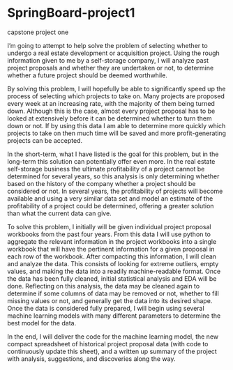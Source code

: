 # SpringBoard-project1
capstone project one

I’m going to attempt to help solve the problem of selecting whether to undergo a real estate development or acquisition project. Using the rough information given to me by a self-storage company, I will analyze past project proposals and whether they are undertaken or not, to determine whether a future project should be deemed worthwhile. 

By solving this problem, I will hopefully be able to significantly speed up the process of selecting which projects to take on. Many projects are proposed every week at an increasing rate, with the majority of them being turned down. Although this is the case, almost every project proposal has to be looked at extensively before it can be determined whether to turn them down or not. If by using this data I am able to determine more quickly which projects to take on then much time will be saved and more profit-generating projects can be accepted. 

In the short-term, what I have listed is the goal for this problem, but in the long-term this solution can potentially offer even more. In the real estate self-storage business the ultimate profitability of a project cannot be determined for several years, so this analysis is only determining whether based on the history of the company whether a project should be considered or not. In several years, the profitability of projects will become available and using a very similar data set and model an estimate of the profitability of a project could be determined, offering a greater solution than what the current data can give.  

To solve this problem, I initially will be given individual project proposal workbooks from the past four years. From this data I will use python to aggregate the relevant information in the project workbooks into a single workbook that will have the pertinent information for a given proposal in each row of the workbook. After compacting this information, I will clean and analyze the data. This consists of looking for extreme outliers, empty values, and making the data into a readily machine-readable format. Once the data has been fully cleaned, initial statistical analysis and EDA will be done. Reflecting on this analysis, the data may be cleaned again to determine if some columns of data may be removed or not, whether to fill missing values or not, and generally get the data into its desired shape. Once the data is considered fully prepared, I will begin using several machine learning models with many different parameters to determine the best model for the data. 

In the end, I will deliver the code for the machine learning model, the new compact spreadsheet of historical project proposal data (with code to continuously update this sheet), and a written up summary of the project with analysis, suggestions, and discoveries along the way. 
